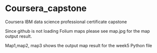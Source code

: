 # Coursera_capstone
Coursera IBM data science professional certificate capstone 


Since github is not loading Folium maps please see map.jpg for the map output result.


Map1,map2, map3 shows the output map result for the week5 Python file 
